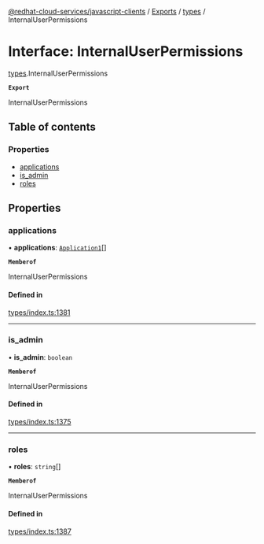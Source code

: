 [@redhat-cloud-services/javascript-clients](../README.md) / [Exports](../modules.md) / [types](../modules/types.md) / InternalUserPermissions

# Interface: InternalUserPermissions

[types](../modules/types.md).InternalUserPermissions

**`Export`**

InternalUserPermissions

## Table of contents

### Properties

- [applications](types.InternalUserPermissions.md#applications)
- [is\_admin](types.InternalUserPermissions.md#is_admin)
- [roles](types.InternalUserPermissions.md#roles)

## Properties

### applications

• **applications**: [`Application1`](types.Application1.md)[]

**`Memberof`**

InternalUserPermissions

#### Defined in

[types/index.ts:1381](https://github.com/RedHatInsights/javascript-clients/blob/main/packages/notifications/types/index.ts#L1381)

___

### is\_admin

• **is\_admin**: `boolean`

**`Memberof`**

InternalUserPermissions

#### Defined in

[types/index.ts:1375](https://github.com/RedHatInsights/javascript-clients/blob/main/packages/notifications/types/index.ts#L1375)

___

### roles

• **roles**: `string`[]

**`Memberof`**

InternalUserPermissions

#### Defined in

[types/index.ts:1387](https://github.com/RedHatInsights/javascript-clients/blob/main/packages/notifications/types/index.ts#L1387)
